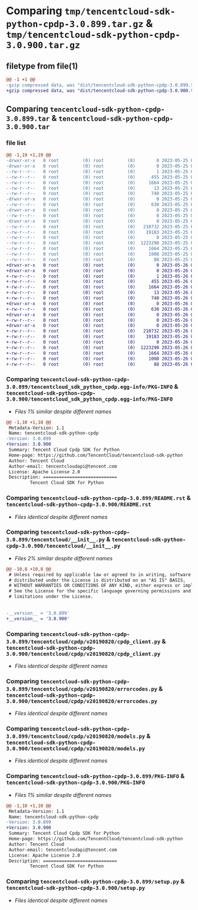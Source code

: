 # Comparing `tmp/tencentcloud-sdk-python-cpdp-3.0.899.tar.gz` & `tmp/tencentcloud-sdk-python-cpdp-3.0.900.tar.gz`

## filetype from file(1)

```diff
@@ -1 +1 @@
-gzip compressed data, was "dist/tencentcloud-sdk-python-cpdp-3.0.899.tar", last modified: Thu May 25 00:23:11 2023, max compression
+gzip compressed data, was "dist/tencentcloud-sdk-python-cpdp-3.0.900.tar", last modified: Fri May 26 02:15:11 2023, max compression
```

## Comparing `tencentcloud-sdk-python-cpdp-3.0.899.tar` & `tencentcloud-sdk-python-cpdp-3.0.900.tar`

### file list

```diff
@@ -1,19 +1,19 @@
-drwxr-xr-x   0 root         (0) root         (0)        0 2023-05-25 00:23:11.000000 tencentcloud-sdk-python-cpdp-3.0.899/
-drwxr-xr-x   0 root         (0) root         (0)        0 2023-05-25 00:23:11.000000 tencentcloud-sdk-python-cpdp-3.0.899/tencentcloud_sdk_python_cpdp.egg-info/
--rw-r--r--   0 root         (0) root         (0)        1 2023-05-25 00:23:11.000000 tencentcloud-sdk-python-cpdp-3.0.899/tencentcloud_sdk_python_cpdp.egg-info/dependency_links.txt
--rw-r--r--   0 root         (0) root         (0)      455 2023-05-25 00:23:11.000000 tencentcloud-sdk-python-cpdp-3.0.899/tencentcloud_sdk_python_cpdp.egg-info/SOURCES.txt
--rw-r--r--   0 root         (0) root         (0)     1664 2023-05-25 00:23:11.000000 tencentcloud-sdk-python-cpdp-3.0.899/tencentcloud_sdk_python_cpdp.egg-info/PKG-INFO
--rw-r--r--   0 root         (0) root         (0)       13 2023-05-25 00:23:11.000000 tencentcloud-sdk-python-cpdp-3.0.899/tencentcloud_sdk_python_cpdp.egg-info/top_level.txt
--rw-r--r--   0 root         (0) root         (0)      740 2023-05-25 00:23:11.000000 tencentcloud-sdk-python-cpdp-3.0.899/README.rst
-drwxr-xr-x   0 root         (0) root         (0)        0 2023-05-25 00:23:11.000000 tencentcloud-sdk-python-cpdp-3.0.899/tencentcloud/
--rw-r--r--   0 root         (0) root         (0)      630 2023-05-25 00:23:11.000000 tencentcloud-sdk-python-cpdp-3.0.899/tencentcloud/__init__.py
-drwxr-xr-x   0 root         (0) root         (0)        0 2023-05-25 00:23:11.000000 tencentcloud-sdk-python-cpdp-3.0.899/tencentcloud/cpdp/
--rw-r--r--   0 root         (0) root         (0)        0 2023-05-25 00:23:11.000000 tencentcloud-sdk-python-cpdp-3.0.899/tencentcloud/cpdp/__init__.py
-drwxr-xr-x   0 root         (0) root         (0)        0 2023-05-25 00:23:11.000000 tencentcloud-sdk-python-cpdp-3.0.899/tencentcloud/cpdp/v20190820/
--rw-r--r--   0 root         (0) root         (0)   210732 2023-05-25 00:23:11.000000 tencentcloud-sdk-python-cpdp-3.0.899/tencentcloud/cpdp/v20190820/cpdp_client.py
--rw-r--r--   0 root         (0) root         (0)    19183 2023-05-25 00:23:11.000000 tencentcloud-sdk-python-cpdp-3.0.899/tencentcloud/cpdp/v20190820/errorcodes.py
--rw-r--r--   0 root         (0) root         (0)        0 2023-05-25 00:23:11.000000 tencentcloud-sdk-python-cpdp-3.0.899/tencentcloud/cpdp/v20190820/__init__.py
--rw-r--r--   0 root         (0) root         (0)  1223290 2023-05-25 00:23:11.000000 tencentcloud-sdk-python-cpdp-3.0.899/tencentcloud/cpdp/v20190820/models.py
--rw-r--r--   0 root         (0) root         (0)     1664 2023-05-25 00:23:11.000000 tencentcloud-sdk-python-cpdp-3.0.899/PKG-INFO
--rw-r--r--   0 root         (0) root         (0)     1008 2023-05-25 00:23:11.000000 tencentcloud-sdk-python-cpdp-3.0.899/setup.py
--rw-r--r--   0 root         (0) root         (0)       88 2023-05-25 00:23:11.000000 tencentcloud-sdk-python-cpdp-3.0.899/setup.cfg
+drwxr-xr-x   0 root         (0) root         (0)        0 2023-05-26 02:15:11.000000 tencentcloud-sdk-python-cpdp-3.0.900/
+drwxr-xr-x   0 root         (0) root         (0)        0 2023-05-26 02:15:11.000000 tencentcloud-sdk-python-cpdp-3.0.900/tencentcloud_sdk_python_cpdp.egg-info/
+-rw-r--r--   0 root         (0) root         (0)        1 2023-05-26 02:15:11.000000 tencentcloud-sdk-python-cpdp-3.0.900/tencentcloud_sdk_python_cpdp.egg-info/dependency_links.txt
+-rw-r--r--   0 root         (0) root         (0)      455 2023-05-26 02:15:11.000000 tencentcloud-sdk-python-cpdp-3.0.900/tencentcloud_sdk_python_cpdp.egg-info/SOURCES.txt
+-rw-r--r--   0 root         (0) root         (0)     1664 2023-05-26 02:15:11.000000 tencentcloud-sdk-python-cpdp-3.0.900/tencentcloud_sdk_python_cpdp.egg-info/PKG-INFO
+-rw-r--r--   0 root         (0) root         (0)       13 2023-05-26 02:15:11.000000 tencentcloud-sdk-python-cpdp-3.0.900/tencentcloud_sdk_python_cpdp.egg-info/top_level.txt
+-rw-r--r--   0 root         (0) root         (0)      740 2023-05-26 02:15:11.000000 tencentcloud-sdk-python-cpdp-3.0.900/README.rst
+drwxr-xr-x   0 root         (0) root         (0)        0 2023-05-26 02:15:11.000000 tencentcloud-sdk-python-cpdp-3.0.900/tencentcloud/
+-rw-r--r--   0 root         (0) root         (0)      630 2023-05-26 02:15:11.000000 tencentcloud-sdk-python-cpdp-3.0.900/tencentcloud/__init__.py
+drwxr-xr-x   0 root         (0) root         (0)        0 2023-05-26 02:15:11.000000 tencentcloud-sdk-python-cpdp-3.0.900/tencentcloud/cpdp/
+-rw-r--r--   0 root         (0) root         (0)        0 2023-05-26 02:15:11.000000 tencentcloud-sdk-python-cpdp-3.0.900/tencentcloud/cpdp/__init__.py
+drwxr-xr-x   0 root         (0) root         (0)        0 2023-05-26 02:15:11.000000 tencentcloud-sdk-python-cpdp-3.0.900/tencentcloud/cpdp/v20190820/
+-rw-r--r--   0 root         (0) root         (0)   210732 2023-05-26 02:15:11.000000 tencentcloud-sdk-python-cpdp-3.0.900/tencentcloud/cpdp/v20190820/cpdp_client.py
+-rw-r--r--   0 root         (0) root         (0)    19183 2023-05-26 02:15:11.000000 tencentcloud-sdk-python-cpdp-3.0.900/tencentcloud/cpdp/v20190820/errorcodes.py
+-rw-r--r--   0 root         (0) root         (0)        0 2023-05-26 02:15:11.000000 tencentcloud-sdk-python-cpdp-3.0.900/tencentcloud/cpdp/v20190820/__init__.py
+-rw-r--r--   0 root         (0) root         (0)  1223290 2023-05-26 02:15:11.000000 tencentcloud-sdk-python-cpdp-3.0.900/tencentcloud/cpdp/v20190820/models.py
+-rw-r--r--   0 root         (0) root         (0)     1664 2023-05-26 02:15:11.000000 tencentcloud-sdk-python-cpdp-3.0.900/PKG-INFO
+-rw-r--r--   0 root         (0) root         (0)     1008 2023-05-26 02:15:11.000000 tencentcloud-sdk-python-cpdp-3.0.900/setup.py
+-rw-r--r--   0 root         (0) root         (0)       88 2023-05-26 02:15:11.000000 tencentcloud-sdk-python-cpdp-3.0.900/setup.cfg
```

### Comparing `tencentcloud-sdk-python-cpdp-3.0.899/tencentcloud_sdk_python_cpdp.egg-info/PKG-INFO` & `tencentcloud-sdk-python-cpdp-3.0.900/tencentcloud_sdk_python_cpdp.egg-info/PKG-INFO`

 * *Files 1% similar despite different names*

```diff
@@ -1,10 +1,10 @@
 Metadata-Version: 1.1
 Name: tencentcloud-sdk-python-cpdp
-Version: 3.0.899
+Version: 3.0.900
 Summary: Tencent Cloud Cpdp SDK for Python
 Home-page: https://github.com/TencentCloud/tencentcloud-sdk-python
 Author: Tencent Cloud
 Author-email: tencentcloudapi@tencent.com
 License: Apache License 2.0
 Description: ============================
         Tencent Cloud SDK for Python
```

### Comparing `tencentcloud-sdk-python-cpdp-3.0.899/README.rst` & `tencentcloud-sdk-python-cpdp-3.0.900/README.rst`

 * *Files identical despite different names*

### Comparing `tencentcloud-sdk-python-cpdp-3.0.899/tencentcloud/__init__.py` & `tencentcloud-sdk-python-cpdp-3.0.900/tencentcloud/__init__.py`

 * *Files 2% similar despite different names*

```diff
@@ -10,8 +10,8 @@
 # Unless required by applicable law or agreed to in writing, software
 # distributed under the License is distributed on an "AS IS" BASIS,
 # WITHOUT WARRANTIES OR CONDITIONS OF ANY KIND, either express or implied.
 # See the License for the specific language governing permissions and
 # limitations under the License.
 
 
-__version__ = '3.0.899'
+__version__ = '3.0.900'
```

### Comparing `tencentcloud-sdk-python-cpdp-3.0.899/tencentcloud/cpdp/v20190820/cpdp_client.py` & `tencentcloud-sdk-python-cpdp-3.0.900/tencentcloud/cpdp/v20190820/cpdp_client.py`

 * *Files identical despite different names*

### Comparing `tencentcloud-sdk-python-cpdp-3.0.899/tencentcloud/cpdp/v20190820/errorcodes.py` & `tencentcloud-sdk-python-cpdp-3.0.900/tencentcloud/cpdp/v20190820/errorcodes.py`

 * *Files identical despite different names*

### Comparing `tencentcloud-sdk-python-cpdp-3.0.899/tencentcloud/cpdp/v20190820/models.py` & `tencentcloud-sdk-python-cpdp-3.0.900/tencentcloud/cpdp/v20190820/models.py`

 * *Files identical despite different names*

### Comparing `tencentcloud-sdk-python-cpdp-3.0.899/PKG-INFO` & `tencentcloud-sdk-python-cpdp-3.0.900/PKG-INFO`

 * *Files 1% similar despite different names*

```diff
@@ -1,10 +1,10 @@
 Metadata-Version: 1.1
 Name: tencentcloud-sdk-python-cpdp
-Version: 3.0.899
+Version: 3.0.900
 Summary: Tencent Cloud Cpdp SDK for Python
 Home-page: https://github.com/TencentCloud/tencentcloud-sdk-python
 Author: Tencent Cloud
 Author-email: tencentcloudapi@tencent.com
 License: Apache License 2.0
 Description: ============================
         Tencent Cloud SDK for Python
```

### Comparing `tencentcloud-sdk-python-cpdp-3.0.899/setup.py` & `tencentcloud-sdk-python-cpdp-3.0.900/setup.py`

 * *Files identical despite different names*

